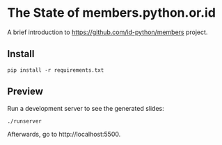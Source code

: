 The State of members.python.or.id
=================================

A brief introduction to https://github.com/id-python/members project.

Install
-------

    pip install -r requirements.txt

Preview
-------

Run a development server to see the generated slides:

    ./runserver

Afterwards, go to http://localhost:5500.
